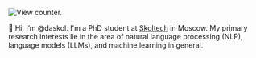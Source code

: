 ![View counter.](https://komarev.com/ghpvc/?username=daskol&color=d482b6)

👋 Hi, I’m @daskol. I'm a PhD student at [Skoltech][1] in Moscow. My primary
research interests lie in the area of natural language processing (NLP),
language models (LLMs), and machine learning in general.

[1]: https://skoltech.ru
